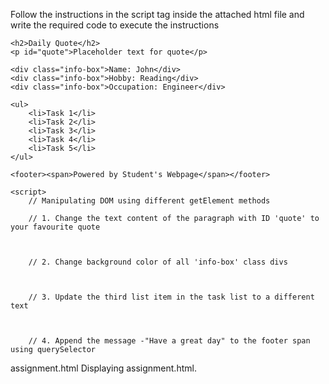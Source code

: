 
Follow the instructions in the script tag inside the attached html file and write the required code to execute the instructions

<!DOCTYPE html>
<html lang="en">
<head>
    <meta charset="UTF-8">
    <meta name="viewport" content="width=device-width, initial-scale=1.0">
    <title>DOM Manipulation Assignment</title>
    <style>
        .info-box {
            border: 1px solid #000;
            padding: 10px;
            margin: 5px 0;
        }
    </style>
</head>
<body>

    <h2>Daily Quote</h2>
    <p id="quote">Placeholder text for quote</p>

    <div class="info-box">Name: John</div>
    <div class="info-box">Hobby: Reading</div>
    <div class="info-box">Occupation: Engineer</div>

    <ul>
        <li>Task 1</li>
        <li>Task 2</li>
        <li>Task 3</li>
        <li>Task 4</li>
        <li>Task 5</li>
    </ul>

    <footer><span>Powered by Student's Webpage</span></footer>

    <script>
        // Manipulating DOM using different getElement methods

        // 1. Change the text content of the paragraph with ID 'quote' to your favourite quote



        // 2. Change background color of all 'info-box' class divs



        // 3. Update the third list item in the task list to a different text
 


        // 4. Append the message -"Have a great day" to the footer span using querySelector



</script>
</body>
</html>
assignment.html
Displaying assignment.html.
